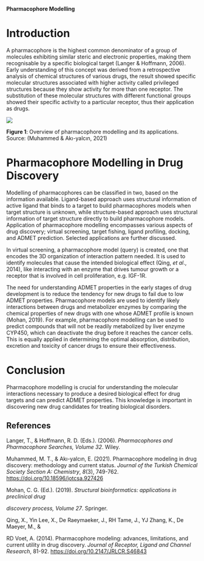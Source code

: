 <!--StartFragment-->

**Pharmacophore Modelling**


# **Introduction**

A pharmacophore is the highest common denominator of a group of molecules exhibiting similar steric and electronic properties, making them recognisable by a specific biological target (Langer & Hoffmann, 2006). Early understanding of this concept was derived from a retrospective analysis of chemical structures of various drugs, the result showed specific molecular structures associated with higher activity called privileged structures because they show activity for more than one receptor. The substitution of these molecular structures with different functional groups showed their specific activity to a particular receptor, thus their application as drugs.

<!--StartFragment-->

![](https://lh7-rt.googleusercontent.com/docsz/AD_4nXcAk_pnjj77yj-ZjXhQwtljcFc3prYuRzAwd1-S5z5LD2bFq4x8Gq8WeF88PFoSJX96SA509cfHadDeUEp9i2mtSwJ04A-GuZ3ljDjy_ElK1fkvGfm9TZ6z2eNutgV28r9zIhJdRoyGveyh2MPL1BmWtOwk?key=7DX2DFZfyQGVTDBy5OzhFg)

**Figure 1**: Overview of pharmacophore modelling and its applications. Source: (Muhammed & Akı-yalcın, 2021)


# **Pharmacophore Modelling in Drug Discovery**

Modelling of pharmacophores can be classified in two, based on the information available. Ligand-based approach uses structural information of active ligand that binds to a target to build pharmacophores models when target structure is unknown, while structure-based approach uses structural information of target structure directly to build pharmacophore models. Application of pharmacophore modelling encompasses various aspects of drug discovery; virtual screening, target fishing, ligand profiling, docking, and ADMET prediction. Selected applications are further discussed.

In virtual screening, a pharmacophore model (query) is created, one that encodes the 3D organization of interaction pattern needed. It is used to identify molecules that cause the intended biological effect (Qing, _et al_., 2014), like interacting with an enzyme that drives tumour growth or a receptor that is involved in cell proliferation, e.g. IGF-1R.

The need for understanding ADMET properties in the early stages of drug development is to reduce the tendency for new drugs to fail due to low ADMET properties. Pharmacophore models are used to identify likely interactions between drugs and metabolizer enzymes by comparing the chemical properties of new drugs with one whose ADMET profile is known (Mohan, 2019). For example, pharmacophore modelling can be used to predict compounds that will not be readily metabolized by liver enzyme CYP450, which can deactivate the drug before it reaches the cancer cells. This is equally applied in determining the optimal absorption, distribution, excretion and toxicity of cancer drugs to ensure their effectiveness.


# **Conclusion**

Pharmacophore modelling is crucial for understanding the molecular interactions necessary to produce a desired biological effect for drug targets and can predict ADMET properties. This knowledge is important in discovering new drug candidates for treating biological disorders.


## **References**

Langer, T., & Hoffmann, R. D. (Eds.). (2006). _Pharmacophores and Pharmacophore Searches, Volume 32_. Wiley.

Muhammed, M. T., & Akı-yalcın, E. (2021). Pharmacophore modeling in drug discovery: methodology and current status. _Journal of the Turkish Chemical Society Section A: Chemistry_, _8_(3), 749-762. <https://doi.org/10.18596/jotcsa.927426> 

Mohan, C. G. (Ed.). (2019). _Structural bioinformatics: applications in preclinical drug_ 

_discovery process, Volume 27_. Springer.

Qing, X., Yin Lee, X., De Raeymaeker, J., RH Tame, J., YJ Zhang, K., De Maeyer, M., & 

RD Voet, A. (2014). Pharmacophore modeling: advances, limitations, and current utility in drug discovery. _Journal of Receptor, Ligand and Channel Research_, 81-92. <https://doi.org/10.2147/JRLCR.S46843> 

<!--EndFragment-->

<!--EndFragment-->
